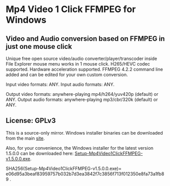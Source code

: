 # Mp4 Video 1 Click FFMPEG for Windows

## Video and Audio conversion based on FFMPEG in just one mouse click

Unique free open source video/audio converter/player/transcoder inside File Explorer mouse menu works in 1 mouse click. H265/HEVC codec supported. Hardware acceleration supported. FFMPEG 4.2.2 command line added and can be edited for your own custom conversion.

Input video formats: ANY.
Input audio formats: ANY.

Output video formats: anywhere-playing mp4/h264/yuv420p (default) or ANY.
Output audio formats: anywhere-playing mp3/cbr/320k (default) or ANY.

## License: GPLv3

This is a source-only mirror. Windows installer binaries can be downloaded from the main [site](https://sourceforge.net/projects/mp4video1click/).

Also, for your convenience, the Windows installer for the latest version 1.5.0.0 can be downloaded here: [Setup-Mp4Video1ClickFFMPEG-v1.5.0.0.exe](https://gitlab.com/federicadomani/mp4-video-1-click-ffmpeg-for-windows/-/raw/master/Installer/Setup-Mp4Video1ClickFFMPEG-v1.5.0.0.exe?inline=false).

SHA256(Setup-Mp4Video1ClickFFMPEG-v1.5.0.0.exe)= e06d95a3beaf83959757b032b7d3ea3842f7c3856f713f012350e8fa73a1fb89
.
